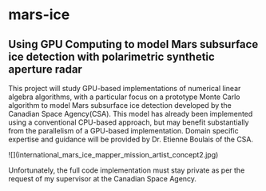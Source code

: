 # mars-ice
<h2>Using GPU Computing to model Mars subsurface ice detection with polarimetric synthetic aperture radar</h2>

This project will study GPU-based implementations of numerical linear algebra algorithms, with a particular focus on a prototype Monte Carlo algorithm to model Mars subsurface ice detection developed by the Canadian Space Agency(CSA). This model has already been implemented using a conventional CPU-based approach, but may benefit substantially from the parallelism of a GPU-based implementation. Domain specific expertise and guidance will be provided by Dr. Etienne Boulais of the CSA.
<p></p>
![](international_mars_ice_mapper_mission_artist_concept2.jpg)
<p></p>
Unfortunately, the full code implementation must stay private as per the request of my supervisor at the Canadian Space Agency.
